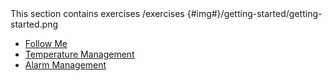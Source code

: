 <section>
<title>Related Exercises</title>
<description>This section contains exercises</description>
<link>/exercises</link>
<icon>{#img#}/getting-started/getting-started.png</icon>
<toc>

+ [Follow Me](/article/exercises/follow-me)
+ [Temperature Management](/article/exercises/hvac)
+ [Alarm Management](/article/exercises/energy)

</toc>
</section>
